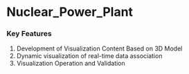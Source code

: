 # Nuclear_Power_Plant

### Key Features
1. Development of Visualization Content Based on 3D Model
2. Dynamic visualization of real-time data association
3. Visualization Operation and Validation
